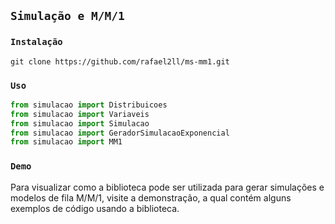## `Simulação e M/M/1`

### `Instalação`
```
git clone https://github.com/rafael2ll/ms-mm1.git
```

### `Uso`
```python
from simulacao import Distribuicoes
from simulacao import Variaveis
from simulacao import Simulacao
from simulacao import GeradorSimulacaoExponencial
from simulacao import MM1
```

### `Demo`
Para visualizar como a biblioteca pode ser utilizada para gerar simulações e modelos de fila M/M/1, visite a demonstração, a qual contém alguns exemplos de código usando a biblioteca.
